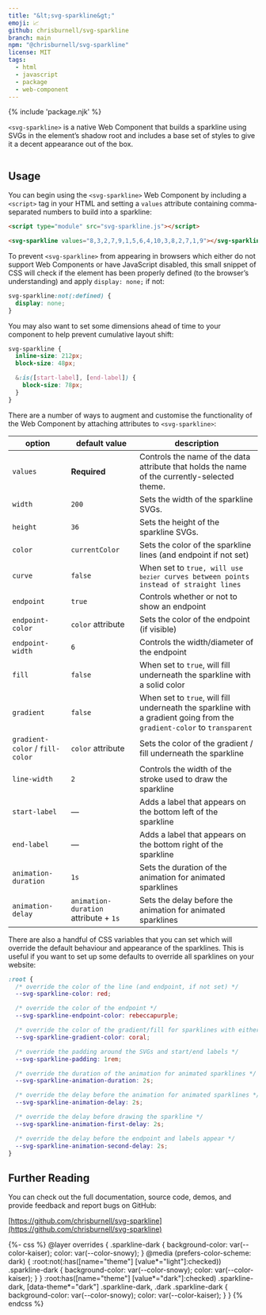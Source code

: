 ```yaml
---
title: "&lt;svg-sparkline&gt;"
emoji: 📈
github: chrisburnell/svg-sparkline
branch: main
npm: "@chrisburnell/svg-sparkline"
license: MIT
tags:
  - html
  - javascript
  - package
  - web-component
---
```


<figure>
    <svg-sparkline values="8,3,2,7,9,1,5,6,4,10,3,8,2,7,1,9" fill="true" curve="true"></svg-sparkline>
</figure>

{% include 'package.njk' %}

<code>&lt;svg-sparkline&gt;</code> is a native Web Component that builds a sparkline using SVGs in the element’s shadow root and includes a base set of styles to give it a decent appearance out of the box.

<div class=" [ grid ] ">
	<article style="display: grid; place-items: center;">
		<svg-sparkline values="0,0,0,0,0,0,0,0,4,0,0,4,9,1,4,5,2,4,2,6,4,6,4,6,5,4" gradient-color="var(--color-raven)" fill="true" endpoint-color="var(--color-maple)" curve="true" animate="true" start-label="Start" end-label="End"></svg-sparkline>
	</article>
	<article class="sparkline-dark" style="display: grid; place-items: center;">
		<svg-sparkline values="0,0,0,0,0,0,0,0,4,0,0,4,9,1,4,5,2,4,2,6,4,6,4,6,5,4" gradient-color="var(--color-raven)" fill="true" endpoint-color="var(--color-maple)" curve="true" animate="true" start-label="Start" end-label="End"></svg-sparkline>
	</article>
	<article style="display: grid; place-items: center;">
		<svg-sparkline values="0,0,0,0,0,0,0,0,4,0,0,4,9,1,4,5,2,4,2,6,4,6,4,6,5,4" endpoint-color="var(--color-maple)"></svg-sparkline>
	</article>
	<article style="display: grid; place-items: center;">
		<svg-sparkline values="0,0,0,0,0,0,0,0,4,0,0,4,9,1,4,5,2,4,2,6,4,6,4,6,5,4" endpoint="false"></svg-sparkline>
	</article>
	<article style="display: grid; place-items: center;">
		<svg-sparkline values="0,0,0,0,0,0,0,0,4,0,0,4,9,1,4,5,2,4,2,6,4,6,4,6,5,4" fill="true" fill-color="rebeccapurple" endpoint-color="var(--color-maple)"></svg-sparkline>
	</article>
	<article style="display: grid; place-items: center;" data-theme="matrix">
		<svg-sparkline values="0,0,0,0,0,0,0,0,4,0,0,4,9,1,4,5,2,4,2,6,4,6,4,6,5,4" gradient-color="var(--color-raven)" fill="true" endpoint-color="var(--color-maple)" curve="true"></svg-sparkline>
	</article>
	<article style="display: grid; place-items: center;" data-theme="koala">
		<svg-sparkline values="0,0,0,0,0,0,0,0,4,0,0,4,9,1,4,5,2,4,2,6,4,6,4,6,5,4" gradient-color="var(--color-raven)" fill="true" endpoint-color="var(--color-maple)" curve="true"></svg-sparkline>
	</article>
	<article style="display: grid; place-items: center;" data-theme="code-red">
		<svg-sparkline values="0,0,0,0,0,0,0,0,4,0,0,4,9,1,4,5,2,4,2,6,4,6,4,6,5,4" gradient-color="var(--color-raven)" fill="true" endpoint-color="var(--color-maple)" curve="true"></svg-sparkline>
	</article>
</div>

## Usage

You can begin using the <code>&lt;svg-sparkline&gt;</code> Web Component by including a <code>&lt;script&gt;</code> tag in your HTML and setting a <code>values</code> attribute containing comma-separated numbers to build into a sparkline:

```html
<script type="module" src="svg-sparkline.js"></script>

<svg-sparkline values="8,3,2,7,9,1,5,6,4,10,3,8,2,7,1,9"></svg-sparkline>
```

To prevent <code>&lt;svg-sparkline&gt;</code> from appearing in browsers which either do not support Web Components or have JavaScript disabled, this small snippet of CSS will check if the element has been properly defined (to the browser’s understanding) and apply `display: none;` if not:

```css
svg-sparkline:not(:defined) {
  display: none;
}
```

You may also want to set some dimensions ahead of time to your component to help prevent cumulative layout shift:

```css
svg-sparkline {
  inline-size: 212px;
  block-size: 48px;

  &:is([start-label], [end-label]) {
    block-size: 78px;
  }
}
```

There are a number of ways to augment and customise the functionality of the Web Component by attaching attributes to <code>&lt;svg-sparkline&gt;</code>:

<table>
    <thead>
        <tr>
            <th>option</th>
            <th>default value</th>
            <th>description</th>
        </tr>
    </thead>
    <tbody>
        <tr>
            <td><code>values</code></td>
            <td><strong>Required</strong></td>
            <td>Controls the name of the data attribute that holds the name of the currently-selected theme.</td>
        </tr>
        <tr>
            <td><code>width</code></td>
            <td><code>200</code></td>
            <td>Sets the width of the sparkline SVGs.</td>
        </tr>
        <tr>
            <td><code>height</code></td>
            <td><code>36</code></td>
            <td>Sets the height of the sparkline SVGs.</td>
        </tr>
        <tr>
            <td><code>color</code></td>
            <td><code>currentColor</code></td>
            <td>Sets the color of the sparkline lines (and endpoint if not set)</td>
        </tr>
        <tr>
            <td><code>curve</code></td>
            <td><code>false</code></td>
            <td>When set to <code>true</true>, will use <code>bezier</code> curves between points instead of straight lines</td>
        </tr>
        <tr>
            <td><code>endpoint</code></td>
            <td><code>true</code></td>
            <td>Controls whether or not to show an endpoint</td>
        </tr>
        <tr>
            <td><code>endpoint-color</code></td>
            <td><code>color</code> attribute</td>
            <td>Sets the color of the endpoint (if visible)</td>
        </tr>
        <tr>
            <td><code>endpoint-width</code></td>
            <td><code>6</code></td>
            <td>Controls the width/diameter of the endpoint</td>
        </tr>
        <tr>
            <td><code>fill</code></td>
            <td><code>false</code></td>
            <td>When set to <code>true</code>, will fill underneath the sparkline with a solid color</td>
        </tr>
        <tr>
            <td><code>gradient</code></td>
            <td><code>false</code></td>
            <td>When set to <code>true</code>, will fill underneath the sparkline with a gradient going from the <code>gradient-color</code> to <code>transparent</code></td>
        </tr>
        <tr>
            <td><code>gradient-color</code> / <code>fill-color</code></td>
            <td><code>color</code> attribute</td>
            <td>Sets the color of the gradient / fill underneath the sparkline</td>
        </tr>
        <tr>
            <td><code>line-width</code></td>
            <td><code>2</code></td>
            <td>Controls the width of the stroke used to draw the sparkline</td>
        </tr>
        <tr>
            <td><code>start-label</code></td>
            <td>—</td>
            <td>Adds a label that appears on the bottom left of the sparkline</td>
        </tr>
        <tr>
            <td><code>end-label</code></td>
            <td>—</td>
            <td>Adds a label that appears on the bottom right of the sparkline</td>
        </tr>
        <tr>
            <td><code>animation-duration</code></td>
            <td><code>1s</code></td>
            <td>Sets the duration of the animation for animated sparklines</td>
        </tr>
        <tr>
            <td><code>animation-delay</code></td>
            <td><code>animation-duration</code> attribute + <code>1s</code></td>
            <td>Sets the delay before the animation for animated sparklines</td>
        </tr>
    </tbody>
</table>

There are also a handful of CSS variables that you can set which will override the default behaviour and appearance of the sparklines. This is useful if you want to set up some defaults to override all sparklines on your website:

```css
:root {
  /* override the color of the line (and endpoint, if not set) */
  --svg-sparkline-color: red;

  /* override the color of the endpoint */
  --svg-sparkline-endpoint-color: rebeccapurple;

  /* override the color of the gradient/fill for sparklines with either */
  --svg-sparkline-gradient-color: coral;

  /* override the padding around the SVGs and start/end labels */
  --svg-sparkline-padding: 1rem;

  /* override the duration of the animation for animated sparklines */
  --svg-sparkline-animation-duration: 2s;

  /* override the delay before the animation for animated sparklines */
  --svg-sparkline-animation-delay: 2s;

  /* override the delay before drawing the sparkline */
  --svg-sparkline-animation-first-delay: 2s;

  /* override the delay before the endpoint and labels appear */
  --svg-sparkline-animation-second-delay: 2s;
}
```

## Further Reading

You can check out the full documentation, source code, demos, and provide feedback and report bugs on GitHub:

[https://github.com/chrisburnell/svg-sparkline](https://github.com/chrisburnell/svg-sparkline)

{%- css %}
@layer overrides {
    .sparkline-dark {
        background-color: var(--color-kaiser);
        color: var(--color-snowy);
    }
    @media (prefers-color-scheme: dark) {
        :root:not(:has([name="theme"] [value*="light"]:checked)) .sparkline-dark {
            background-color: var(--color-snowy);
            color: var(--color-kaiser);
        }
    }
    :root:has([name="theme"] [value*="dark"]:checked) .sparkline-dark,
    [data-theme*="dark"] .sparkline-dark,
    .dark .sparkline-dark {
        background-color: var(--color-snowy);
        color: var(--color-kaiser);
    }
}
{% endcss %}
